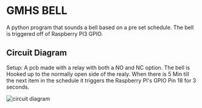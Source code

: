 # GMHS BELL

A python program that sounds a bell based on a pre set schedule. The bell is triggered off of Raspberry PI3 GPIO. 

## Circuit Diagram

Setup:
A pcb made with a relay with both a NO and NC option. The bell is Hooked up to the normally open side of the realy. When there is 5 Min till the next item in the schedule it triggers the Raspberry PI's GPIO Pin 18 for 3 seconds. 

![circuit diagram](http://calebneel.com/relay_005_400x195.gif)
